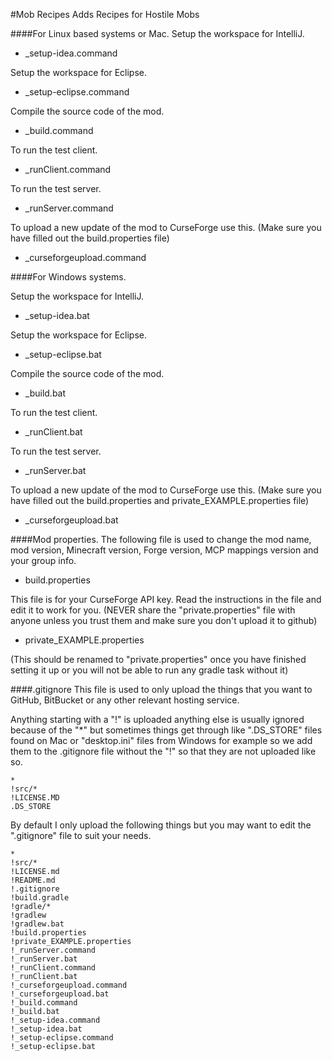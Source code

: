 #Mob Recipes
Adds Recipes for Hostile Mobs

####For Linux based systems or Mac.
Setup the workspace for IntelliJ.
* _setup-idea.command

Setup the workspace for Eclipse.
* _setup-eclipse.command

Compile the source code of the mod.
* _build.command

To run the test client.
* _runClient.command

To run the test server.
* _runServer.command

To upload a new update of the mod to CurseForge use this. (Make sure you have filled out the build.properties file)
* _curseforgeupload.command

####For Windows systems.

Setup the workspace for IntelliJ.
* _setup-idea.bat

Setup the workspace for Eclipse.
* _setup-eclipse.bat

Compile the source code of the mod.
* _build.bat

To run the test client.
* _runClient.bat

To run the test server.
* _runServer.bat

To upload a new update of the mod to CurseForge use this. (Make sure you have filled out the build.properties and private_EXAMPLE.properties file)
* _curseforgeupload.bat

####Mod properties.
The following file is used to change the mod name, mod version, Minecraft version, Forge version, MCP mappings version and your group info.
* build.properties

This file is for your CurseForge API key. Read the instructions in the file and edit it to work for you. (NEVER share the "private.properties" file with anyone unless you trust them and make sure you don't upload it to github)
* private_EXAMPLE.properties

(This should be renamed to "private.properties" once you have finished setting it up or you will not be able to run any gradle task without it)

####.gitignore
This file is used to only upload the things that you want to GitHub, BitBucket or any other relevant hosting service.

Anything starting with a "!" is uploaded anything else is usually ignored because of the "*" but sometimes things get through like ".DS_STORE" files found on Mac or "desktop.ini" files from Windows for example so we add them to the .gitignore file without the "!" so that they are not uploaded like so.

```
*
!src/*
!LICENSE.MD
.DS_STORE
```
 By default I only upload the following things but you may want to edit the ".gitignore" file to suit your needs.
```
*
!src/*
!LICENSE.md
!README.md
!.gitignore
!build.gradle
!gradle/*
!gradlew
!gradlew.bat
!build.properties
!private_EXAMPLE.properties
!_runServer.command
!_runServer.bat
!_runClient.command
!_runClient.bat
!_curseforgeupload.command
!_curseforgeupload.bat
!_build.command
!_build.bat
!_setup-idea.command
!_setup-idea.bat
!_setup-eclipse.command
!_setup-eclipse.bat
```

